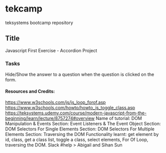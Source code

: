 # tekcamp
teksystems bootcamp repository

## Title
Javascript First Exercise - Accordion Project

### Tasks
Hide/Show the answer to a question when the question is clicked on the form.

#### Resources and Credits:
https://www.w3schools.com/js/js_loop_forof.asp
https://www.w3schools.com/howto/howto_js_toggle_class.asp
https://teksystems.udemy.com/course/modern-javascript-from-the-beginning/learn/lecture/8757274#overview
Name of tutorial: DOM Manipulation & Events
Section: Event Listeners & The Event Object
Section: DOM Selectors For Single Elements
Section: DOM Selectors For Multiple Elements
Section: Traversing the DOM
Functionality learnt: get element by id, class, get a class list, toggle a class, select elements, For Of Loop, traversing the DOM.
Slack #help > Abigail and Sihan Sun
